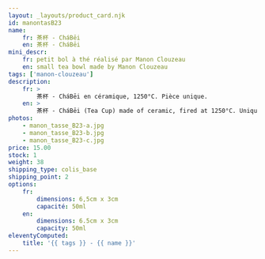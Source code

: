 ```yaml
---
layout: _layouts/product_card.njk
id: manontasB23
name:
    fr: 茶杯 - CháBēi
    en: 茶杯 - CháBēi
mini_descr:
    fr: petit bol à thé réalisé par Manon Clouzeau
    en: small tea bowl made by Manon Clouzeau
tags: ['manon-clouzeau']
description: 
    fr: >
        茶杯 - CháBēi en céramique, 1250°C. Pièce unique.
    en: >
        茶杯 - CháBēi (Tea Cup) made of ceramic, fired at 1250°C. Unique piece.
photos:
    - manon_tasse_B23-a.jpg
    - manon_tasse_B23-b.jpg
    - manon_tasse_B23-c.jpg
price: 15.00
stock: 1
weight: 38
shipping_type: colis_base
shipping_point: 2
options:
    fr:
        dimensions: 6,5cm x 3cm
        capacité: 50ml
    en:
        dimensions: 6.5cm x 3cm
        capacity: 50ml
eleventyComputed:
    title: '{{ tags }} - {{ name }}'
---
```

